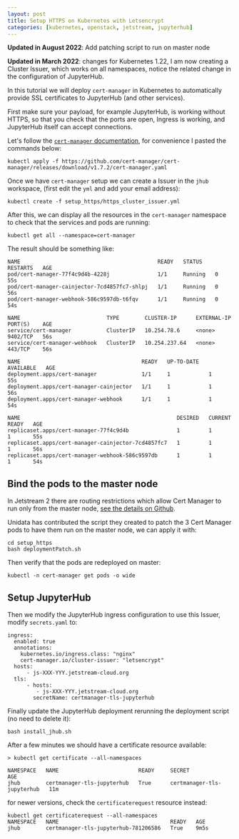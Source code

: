 ```yaml
---
layout: post
title: Setup HTTPS on Kubernetes with Letsencrypt
categories: [kubernetes, openstack, jetstream, jupyterhub]
---
```


**Updated in August 2022**: Add patching script to run on master node

**Updated in March 2022**: changes for Kubernetes 1.22, I am now creating a Cluster Issuer, which works on all namespaces, notice the related change in the configuration of JupyterHub.

In this tutorial we will deploy `cert-manager` in Kubernetes to automatically provide SSL certificates to JupyterHub (and other services).

First make sure your payload, for example JupyterHub, is working without HTTPS, so that you check that the ports are open, Ingress is working, and JupyterHub itself can accept connections.

Let's follow the [`cert-manager` documentation](https://cert-manager.io/docs/installation/kubernetes/), for convenience I pasted the commands below:

    kubectl apply -f https://github.com/cert-manager/cert-manager/releases/download/v1.7.2/cert-manager.yaml


Once we have `cert-manager` setup we can create a Issuer in the `jhub` workspace,
(first edit the `yml` and add your email address):

    kubectl create -f setup_https/https_cluster_issuer.yml

After this, we can display all the resources in the `cert-manager` namespace to
check that the services and pods are running:

    kubectl get all --namespace=cert-manager

The result should be something like:

```
NAME                                           READY   STATUS    RESTARTS   AGE
pod/cert-manager-77f4c9d4b-4228j               1/1     Running   0          55s
pod/cert-manager-cainjector-7cd4857fc7-shlpj   1/1     Running   0          56s
pod/cert-manager-webhook-586c9597db-t6fqv      1/1     Running   0          54s

NAME                           TYPE        CLUSTER-IP      EXTERNAL-IP   PORT(S)    AGE
service/cert-manager           ClusterIP   10.254.78.6     <none>        9402/TCP   56s
service/cert-manager-webhook   ClusterIP   10.254.237.64   <none>        443/TCP    56s

NAME                                      READY   UP-TO-DATE   AVAILABLE   AGE
deployment.apps/cert-manager              1/1     1            1           55s
deployment.apps/cert-manager-cainjector   1/1     1            1           56s
deployment.apps/cert-manager-webhook      1/1     1            1           54s
                                                                                                                                     NAME                                                 DESIRED   CURRENT   READY   AGE
replicaset.apps/cert-manager-77f4c9d4b               1         1         1       55s
replicaset.apps/cert-manager-cainjector-7cd4857fc7   1         1         1       56s                                                 replicaset.apps/cert-manager-webhook-586c9597db      1         1         1       54s
```

## Bind the pods to the master node

In Jetstream 2 there are routing restrictions which allow Cert Manager to run only from the master node, [see the details on Github](https://github.com/zonca/jupyterhub-deploy-kubernetes-jetstream/issues/52).

Unidata has contributed the script they created to patch the 3 Cert Manager pods to have them run on the master node, we can apply it with:

    cd setup_https
    bash deploymentPatch.sh

Then verify that the pods are redeployed on master:

    kubectl -n cert-manager get pods -o wide

## Setup JupyterHub

Then we modify the JupyterHub ingress configuration to use this Issuer,
modify `secrets.yaml` to:

```
ingress:
  enabled: true
  annotations:
    kubernetes.io/ingress.class: "nginx"
    cert-manager.io/cluster-issuer: "letsencrypt"
  hosts:
      - js-XXX-YYY.jetstream-cloud.org
  tls:
      - hosts:
         - js-XXX-YYY.jetstream-cloud.org
        secretName: certmanager-tls-jupyterhub
```

Finally update the JupyterHub deployment rerunning the deployment script (no need to delete it):

    bash install_jhub.sh

After a few minutes we should have a certificate resource available:

```
> kubectl get certificate --all-namespaces

NAMESPACE   NAME                         READY     SECRET                       AGE
jhub        certmanager-tls-jupyterhub   True      certmanager-tls-jupyterhub   11m
```

for newer versions, check the `certificaterequest` resource instead:

```
kubectl get certificaterequest --all-namespaces
NAMESPACE   NAME                                   READY   AGE
jhub        certmanager-tls-jupyterhub-781206586   True    9m5s
```
